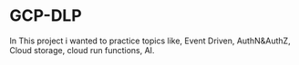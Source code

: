 # GCP-DLP
In This project i wanted to practice topics like, Event Driven, AuthN&amp;AuthZ, Cloud storage, cloud run functions, AI.
